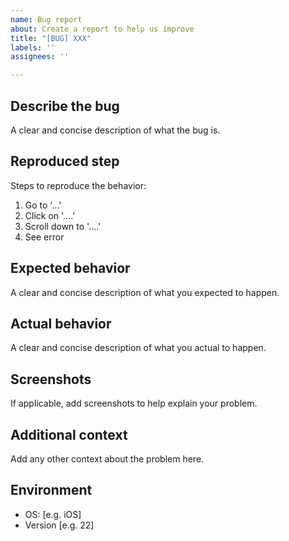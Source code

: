 ```yaml
---
name: Bug report
about: Create a report to help us improve
title: "[BUG] XXX"
labels: ''
assignees: ''

---
```


## Describe the bug

A clear and concise description of what the bug is.

## Reproduced step

Steps to reproduce the behavior:

1. Go to '...'
2. Click on '....'
3. Scroll down to '....'
4. See error

## Expected behavior

A clear and concise description of what you expected to happen.

## Actual behavior

A clear and concise description of what you actual to happen.

## Screenshots

If applicable, add screenshots to help explain your problem.

## Additional context

Add any other context about the problem here.

## Environment

 <!-- please complete the following information -->

 - OS: [e.g. iOS]
 - Version [e.g. 22]
